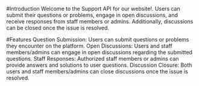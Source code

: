#Introduction
Welcome to the Support API for our website!. Users can submit their questions or problems, engage in open discussions, and receive responses from staff members or admins. Additionally, discussions can be closed once the issue is resolved.

#Features
Question Submission: Users can submit questions or problems they encounter on the platform.
Open Discussions: Users and staff members/admins can engage in open discussions regarding the submitted questions.
Staff Responses: Authorized staff members or admins can provide answers and solutions to user questions.
Discussion Closure: Both users and staff members/admins can close discussions once the issue is resolved.
